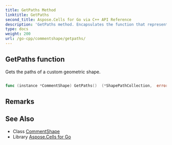 ```yaml
---
title: GetPaths Method 
linktitle: GetPaths
second_title: Aspose.Cells for Go via C++ API Reference
description: 'GetPaths method. Encapsulates the function that represents getpaths in Go.'
type: docs
weight: 200
url: /go-cpp/commentshape/getpaths/
---
```


## GetPaths function

Gets the paths of a custom geometric shape.

```go

func (instance *CommentShape) GetPaths()  (*ShapePathCollection,  error) 

```

## Remarks


## See Also

* Class [CommentShape](../)
* Library [Aspose.Cells for Go](../../)
